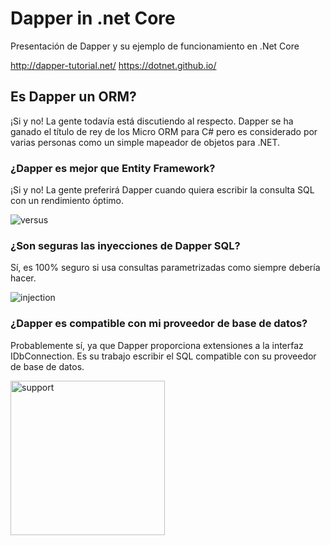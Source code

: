 # Dapper in .net Core

Presentación de Dapper y su ejemplo de funcionamiento en .Net Core

http://dapper-tutorial.net/
https://dotnet.github.io/

## Es Dapper un ORM?
¡Si y no! La gente todavía está discutiendo al respecto. Dapper se ha ganado el título de rey de los Micro ORM para C# pero es considerado por varias personas como un simple mapeador de objetos para .NET.

### ¿Dapper es mejor que Entity Framework?
¡Si y no! La gente preferirá Dapper cuando quiera escribir la consulta SQL con un rendimiento óptimo.

![versus](https://user-images.githubusercontent.com/32500709/45932659-16be0280-bf45-11e8-9215-2a5c7a741dfa.gif)

### ¿Son seguras las inyecciones de Dapper SQL?
Sí, es 100% seguro si usa consultas parametrizadas como siempre debería hacer.

![injection](https://user-images.githubusercontent.com/32500709/45932607-46b8d600-bf44-11e8-9173-45c8ede0a577.gif)

### ¿Dapper es compatible con mi proveedor de base de datos?
Probablemente sí, ya que Dapper proporciona extensiones a la interfaz IDbConnection. Es su trabajo escribir el SQL compatible con su proveedor de base de datos.

<img width="247" alt="support" src="https://user-images.githubusercontent.com/32500709/45932491-8ed6f900-bf42-11e8-93c3-7f737c40d4b8.png">
